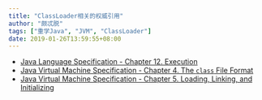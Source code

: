 ```yaml
---
title: "ClassLoader相关的权威引用"
author: "颇忒脱"
tags: ["重学Java", "JVM", "ClassLoader"]
date: 2019-01-26T13:59:55+08:00
---
```


<!--more-->

* [Java Language Specification - Chapter 12. Execution][jls-execution]
* [Java Virtual Machine Specification - Chapter 4. The `class` File Format][jvms-class-format]
* [Java Virtual Machine Specification - Chapter 5. Loading, Linking, and Initializing][jvms-loading-linking-initializing]

[jls-execution]: https://docs.oracle.com/javase/specs/jls/se8/html/jls-12.html
[jvms-loading-linking-initializing]: https://docs.oracle.com/javase/specs/jvms/se8/html/jvms-5.html
[jvms-class-format]: https://docs.oracle.com/javase/specs/jvms/se8/html/jvms-4.html